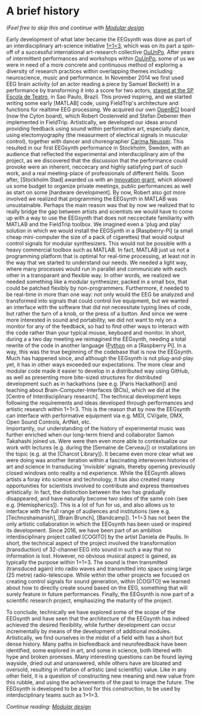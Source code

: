 # A brief history

_(Feel free to skip this and continue with [Modular design](design.md)_

Early development of what later became the EEGsynth was done as part of an interdisciplinary art-science 
initiative [1+1=3](http://oneplusoneisthree.org/), which was on its part a spin-off of a successful international art-research collective
[OuUnPo](http://www.ouunpo.org/). After years of intermittent performances and workshops within 
[OuUnPo](http://www.ouunpo.org/), some of us we were in need of a more concrete and continuous method of exploring a diversity of 
research practices within overlapping themes including neuroscience, music and performance. In November 2014 we first 
used EEG brain activity (of an actor reading a piece by Samuel Beckett) in a performance by transforming it into a score 
for two actors, [staged at the SP Escola de Teatro](http://www.eegsynth.org/?p=51), in Sao Paulo, Brazil.
This proved inspirng, and we started writing some early [MATLAB] code, using FieldTrip's architecture and functions for realtime EEG processing. 
We acquired our own [OpenBCI](https://openbci.com/) board (now the Cyton board), which Robert Oostenveld and Stefan Debener 
then implemented in FieldTrip. Artistically, we developed our ideas around providing feedback using sound within 
performative art, especially dance, using electomyography (the measurment of electrical 
signals in muscular control), together with dancer and choreographer [Carima Neusser](http://www.carimaneusser.com/).
This resulted in our first EEGsynth performance in Stockholm, Sweden, with an audience that reflected the 
experimental and interdisciplinary aim of the project, as we discovered that the discussion that the performance could provoke were an inherent, neccecary
and highly satisfying part of such work, and a real meeting-place of professionals of different fields.
Soon after, [Stockholm Stad] awarded us with an [innovation grant](http://www.innovativkultur.se/sv/projektsida/), 
which allowed us some budget to organize private meetings,
public performances as well as start on some [hardware development]. By now, Robert also got more involved we realized that 
programming the EEGsynth in MATLAB was unsustainable. Perhaps the main reason was that by now we realized that to really
bridge the gap between artists and scientists we would have to come up with a way to use the EEGsynth that does not 
neccecitate familiarity with MATLAB and the FieldTrip toolbox. We imagined even a 'plug and play' solution in which we
would install the EEGSynth in a [Raspberry-Pi] (a small cheap mini-computer the size of a pack of cigarettes) that would 
output control signals for modular synthesizers. This would not be possible with a heavy commercial toolbox such as 
MATLAB. In fact, MATLAB just us not a programming platform that is optimal for real-time processing, at least not in the
way that we started to understand our needs. We needed a light way, where many processes would run in parallel and
communicate with each other in a transparant and flexible way. In other words, we realized we needed something like a 
modular synthesizer, packed in a small box, that could be patched flexibly by non-programmers. Furthermore, it needed 
to be real-time in more than one way: not only would the EEG be analyzed and transformed into signals that could control
live equipment, but we wanted an interface with the software that did not necessitate typing lines of code, but rather
the turn of a knob, or the press of a button. And since we were more interested in sound and portability, we did not 
want to rely on a monitor for any of the feedback, so had to find other ways to interact with the code rather than your
typical mouse, keyboard and monitor. In short, during a a two day meeting we reimagined the EEGsynth, 
needing a total rewrite of the code in another language ([Python](https://www.python.org/) on a [Raspberry Pi]. In a way, this was the true 
beginning of the codebase that is now the EEGsynth. Much has happened since, and although the
EEGsynth is not plug-and-play yet, it has in other ways exceeded our expectations. The more clear and modular code 
made it easier to develop in a distributed way using GitHub, as well as presenting more bite-sized structures for distributed 
development such as in hackathons (see e.g. [Paris Hackathon]) and teaching about Brain-Computer-Interfaces (BCIs), 
which we did at the [Centre of Interdisciplinary research]. The technical development 
keps following the requirements and ideas developed through performances and artistic research within 1+1=3. This is the
reason that by now the EEGsynth can interface with performative equipment via e.g. MIDI, CV/gate, DMX, Open Sound 
Controls, ArtNet, etc.  
Importantly, our understanding of the history of experimental music was further enriched when our long-term friend and 
collaborator Samon Takahashi joined us. Were were then even more able to contextualize our work with lectures (e.g. 
during the [Semaine de Cerveau]) or installations on the topic (e.g. at the [Charcot Library]). It became even more clear
what we were doing was another iteration within a fascinating interwoven histories of 
art and science in transducing 'invisible' signals, thereby opening previously closed windows onto reality a nd experience. 
While the EEGsynth allows artists a foray into science and technology, it has also created many opportunities for scientists 
involved to contribute and express themselves artistically. In fact, the distinction between the two has gradually disappeared, 
and have naturally become two sides of the same coin (see e.g. [Hemispherics]). This is a lot of fun for us, and also 
allows us to interface with the full range of audiences and institutions (see e.g. [Technoshamanish], [Brain Brunch], [Bandcamp]).
1+1=3 has not been the only artistic collaboration in which the EEGsynth has been used or inspired its development. 
Since 2016, we have been part of an ambition interdisciplinary project called [COGITO] by the artist Daniela de Paulis. 
In short, the technical aspect
of the project involved the transformation (transduction) of 32-channel EEG into sound in such a way that no information 
is lost. However, no obvious musical aspect is gained, as typically the purpose within 1+1=3. The sound is then transmitted (transduced again) into 
radio waves and transmitted into space using large (25 metre) radio-telescope. While within the other projects we focused 
on creating control signals for sound generation, within [COGITO] we learned about how to directly create sound based on the
EEG, something that will surely feature in future performances. Finally, the EEGsynth is now part of a scientific research project, 
emphasizing the maturity of the project. 

To conclude, technically we have explored some of the scope of the EEGsynth and have seen that the architecture of the EEGsynth has 
indeed achieved the desired flexibility, while further development can occur incrementally by means of the development 
of additional modules. Artistically, we find ourselves in the midst of a field with has a short but dense history.
Many paths in biofeedback and neurofeedback have been identified, some explored in art, and some in science, both littered with
hype and broken promises. Many interesting questions can be found laying wayside, dried out and unanswered, while others have are 
bloated and oversold, resulting in inflation of artistic (and scientific) value. Like in any other field, it is a
question of constructing new meaning and new value from this rubble, and using the achievements of the past to image the 
future. The EEGsynth is developed to be a tool for this construction, to be used by interdsciplinary teams such as 1+1=3.

_Continue reading: [Modular design](design.md)_
